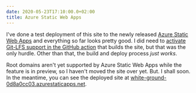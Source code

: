 ```yaml
---
date: 2020-05-23T17:10:00.0+02:00
title: Azure Static Web Apps
---
```


I've done a test deployment of this site to the newly released [Azure Static Web Apps](https://docs.microsoft.com/en-us/azure/static-web-apps/?WT.mc_id=personal-blog-duncand) and everything so far looks pretty good. I did need to [activate Git-LFS support in the GitHub action](https://github.com/duncan/web/blob/5571ca35fc3328eaa497cad85b0932b53493e753/.github/workflows/azure-static-web-apps-white-ground-0d8a0cc03.yml#L20) that builds the site, but that was the only hurdle. Other than that, the build and deploy process _just works_. 

Root domains aren't yet supported by Azure Static Web Apps while the feature is in preview, so I haven't moved the site over yet. But. I shall soon. In the meantime, you can see the deployed site at [white-ground-0d8a0cc03.azurestaticapps.net](https://white-ground-0d8a0cc03.azurestaticapps.net).